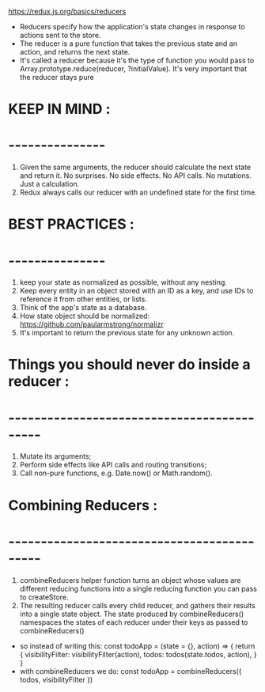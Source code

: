 https://redux.js.org/basics/reducers

* Reducers specify how the application's state changes in response to actions sent to the store. 
* The reducer is a pure function that takes the previous state and an action, and returns the next state.
* It's called a reducer because it's the type of function you would pass to Array.prototype.reduce(reducer, ?initialValue). It's very important that the reducer stays pure


# KEEP IN MIND :
# ---------------
1) Given the same arguments, the reducer should calculate the next state and return it. No surprises. No side effects. No API calls. No mutations. Just a calculation.
2) Redux always calls our reducer with an undefined state for the first time. 

# BEST PRACTICES :
# ---------------
1) keep your state as normalized as possible, without any nesting.
2) Keep every entity in an object stored with an ID as a key, and use IDs to reference it from other entities, or lists.
3) Think of the app's state as a database.
4) How state object should be normalized: https://github.com/paularmstrong/normalizr
5) It's important to return the previous state for any unknown action.

# Things you should never do inside a reducer :
# -------------------------------------------
1) Mutate its arguments;
2) Perform side effects like API calls and routing transitions;
3) Call non-pure functions, e.g. Date.now() or Math.random().

# Combining Reducers :
# -------------------------------------------
1) combineReducers helper function turns an object whose values are different reducing functions into a single reducing function you can pass to createStore.
2) The resulting reducer calls every child reducer, and gathers their results into a single state object. The state produced by combineReducers() namespaces the states of each reducer under their keys as passed to combineReducers()

- so instead of writing this: 
const todoApp = (state = {}, action) => {
  return {
    visibilityFilter: visibilityFilter(action),
    todos: todos(state.todos, action),
  }
}
- with combineReducers we do:
const todoApp = combineReducers({
  todos,
  visibilityFilter
})